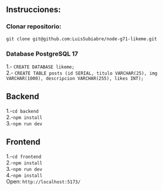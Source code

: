 ## Instrucciones:
### Clonar repositorio:
```git clone git@github.com:LuisSubiabre/node-g71-likeme.git```

### Database PostgreSQL 17
1.- ```CREATE DATABASE likeme;```<br>
2.- ```CREATE TABLE posts (id SERIAL, titulo VARCHAR(25), img VARCHAR(1000),
descripcion VARCHAR(255), likes INT);```<br>

## Backend
1.-```cd backend```<br>
2.-```npm install```<br>
3.-```npm run dev```<br>

## Frontend
1.-```cd frontend```<br>
2.-```npm install```<br>
3.-```npm run dev```<br>
4.-```npm install```<br>
Open: ```http://localhost:5173/```<br>




